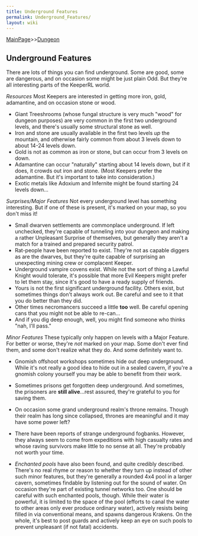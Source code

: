 ```yaml
---
title: Underground Features
permalink: Underground_Features/
layout: wiki
---
```


[MainPage](/keeperrl_wiki/ "wikilink")>>[Dungeon](/keeperrl_wiki/Dungeon "wikilink")

Underground Features
--------------------
There are lots of things you can find underground.  Some are good, some are dangerous, and on occasion some might be just plain Odd.
But they're all interesting parts of the KeeperRL world.

*Resources*
Most Keepers are interested in getting more iron, gold, adamantine, and on occasion stone or wood.
- Giant Treeshrooms (whose fungal structure is very much "wood" for dungeon purposes) are very common in the first two underground levels, and there's usually some structural stone as well.
- Iron and stone are usually available in the first two levels *up* the mountain, and otherwise fairly common from about 3 levels down to about 14-24 levels down.
- Gold is not as common as iron or stone, but can occur from 3 levels on down.
- Adamantine can occur "naturally" starting about 14 levels down, but if it does, it crowds out iron and stone.  (Most Keepers prefer the adamantine.  But it's important to take into consideration.)
- Exotic metals like Adoxium and Infernite might be found starting 24 levels down...

*Surprises/Major Features*
Not every underground level has something interesting.  But if one of these is present, it's marked on your map, so you don't miss it!
- Small dwarven settlements are commonplace underground.  If left unchecked, they're capable of tunneling into your dungeon and making a rather Unpleasant Surprise of themselves, but generally they aren't a match for a trained and prepared security patrol.
- Rat-people have been reported to exist.  They're not as capable diggers as are the dwarves, but they're quite capable of surprising an unexpecting mining crew or complacent Keeper.
- Underground vampire covens exist.  While not the sort of thing a Lawful Knight would tolerate, it's possible that more Evil Keepers might prefer to let them stay, since it's good to have a ready supply of friends.
- Yours is not the first significant underground facility.  Others exist, but sometimes things don't always work out.  Be careful and see to it that you do better than they did.
- Other times necromancers succeed a little **too** well.  Be careful opening cans that you might not be able to re-can...
- And if you dig deep enough, well, you might find someone who thinks "nah, I'll pass."

*Minor Features*
These typically only happen on levels with a Major Feature.  For better or worse, they're *not* marked on your map.  Some don't ever find them, and some don't realize what they do.  And some definitely want to.
- Gnomish offshoot workshops sometimes hide out deep underground.  While it's not really a good idea to hide out in a sealed cavern, if you're a gnomish colony yourself you may be able to benefit from their work.
- Sometimes prisons get forgotten deep underground.  And sometimes, the prisoners are **still alive**...rest assured, they're grateful to you for saving them.
- On occasion some grand underground realm's throne remains.  Though their realm has long since collapsed, thrones are meaningful and it may have some power left?
- There have been reports of strange underground fogbanks.  However, they always seem to come from expeditions with high casualty rates and whose raving survivors make little to no sense at all.  They're probably not worth your time.

- *Enchanted pools* have also been found, and quite credibly described.  There's no real rhyme or reason to whether they turn up instead of other such minor features, but they're generally a rounded 4x4 pool in a larger cavern, sometimes findable by listening out for the sound of water.  On occasion they're part of existing tunnel networks too.
 One should be careful with such enchanted pools, though.  While their water is powerful, it is limited to the space of the pool (efforts to canal the water to other areas only ever produce ordinary water), actively resists being filled in via conventional means, and spawns dangerous Krakens. On the whole, it's best to post guards and actively keep an eye on such pools to prevent unpleasant (if not fatal) accidents.
